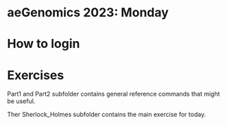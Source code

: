 # aeGenomics 2023: Monday

# How to login

# Exercises

Part1 and Part2 subfolder contains general reference commands that might be useful.

Ther Sherlock_Holmes subfolder contains the main exercise for today.
